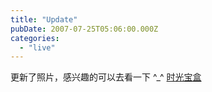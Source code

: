 ```yaml
---
title: "Update"
pubDate: 2007-07-25T05:06:00.000Z
categories: 
  - "live"
---
```


更新了照片，感兴趣的可以去看一下 ^\_^ [时光宝盒](https://photo.liuweinan.com/)
